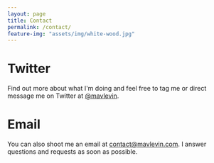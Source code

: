 ```yaml
---
layout: page
title: Contact
permalink: /contact/
feature-img: "assets/img/white-wood.jpg"
---
```


# Twitter

Find out more about what I'm doing and feel free to tag me or direct message me on Twitter at [@mavlevin](https://twitter.com/mavlevin).

# Email

You can also shoot me an email at [contact@mavlevin.com](mailto:contact@mavlevin.com). I answer questions and requests as soon as possible.

